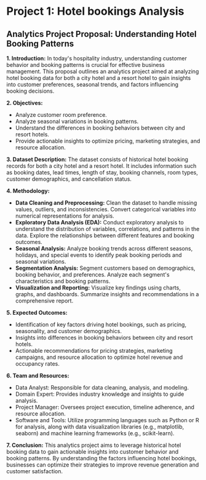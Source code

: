 # Project 1: Hotel bookings Analysis
## Analytics Project Proposal: Understanding Hotel Booking Patterns

**1. Introduction:**
   In today's hospitality industry, understanding customer behavior and booking patterns is crucial for effective business management. This proposal outlines an analytics project aimed at analyzing hotel booking data for both a city hotel and a resort hotel to gain insights into customer preferences, seasonal trends, and factors influencing booking decisions.

**2. Objectives:**
   - Analyze customer room preference.
   - Analyze seasonal variations in booking patterns.
   - Understand the differences in booking behaviors between city and resort hotels.
   - Provide actionable insights to optimize pricing, marketing strategies, and resource allocation.

**3. Dataset Description:**
   The dataset consists of historical hotel booking records for both a city hotel and a resort hotel. It includes information such as booking dates, lead times, length of stay, booking channels, room types, customer demographics, and cancellation status.

**4. Methodology:**
   - **Data Cleaning and Preprocessing:** Clean the dataset to handle missing values, outliers, and inconsistencies. Convert categorical variables into numerical representations for analysis.
   - **Exploratory Data Analysis (EDA):** Conduct exploratory analysis to understand the distribution of variables, correlations, and patterns in the data. Explore the relationships between different features and booking outcomes.
   - **Seasonal Analysis:** Analyze booking trends across different seasons, holidays, and special events to identify peak booking periods and seasonal variations.
   - **Segmentation Analysis:** Segment customers based on demographics, booking behavior, and preferences. Analyze each segment's characteristics and booking patterns.
   - **Visualization and Reporting:** Visualize key findings using charts, graphs, and dashboards. Summarize insights and recommendations in a comprehensive report.

**5. Expected Outcomes:**
   - Identification of key factors driving hotel bookings, such as pricing, seasonality, and customer demographics.
   - Insights into differences in booking behaviors between city and resort hotels.
   - Actionable recommendations for pricing strategies, marketing campaigns, and resource allocation to optimize hotel revenue and occupancy rates.

**6. Team and Resources:**
   - Data Analyst: Responsible for data cleaning, analysis, and modeling.
   - Domain Expert: Provides industry knowledge and insights to guide analysis.
   - Project Manager: Oversees project execution, timeline adherence, and resource allocation.
   - Software and Tools: Utilize programming languages such as Python or R for analysis, along with data visualization libraries (e.g., matplotlib, seaborn) and machine learning frameworks (e.g., scikit-learn).

**7. Conclusion:**
   This analytics project aims to leverage historical hotel booking data to gain actionable insights into customer behavior and booking patterns. By understanding the factors influencing hotel bookings, businesses can optimize their strategies to improve revenue generation and customer satisfaction.




